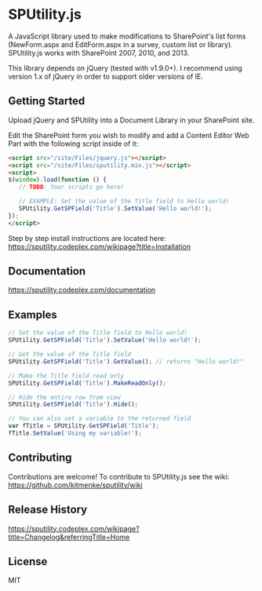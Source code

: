 # SPUtility.js

A JavaScript library used to make modifications to SharePoint's list forms
(NewForm.aspx and EditForm.aspx in a survey, custom list or library).
SPUtility.js works with SharePoint 2007, 2010, and 2013.

This library depends on jQuery (tested with v1.9.0+). I recommend using
version 1.x of jQuery in order to support older versions of IE.

## Getting Started

Upload jQuery and SPUtility into a Document Library in your SharePoint site.

Edit the SharePoint form you wish to modify and add a Content Editor Web Part
with the following script inside of it:

```html
<script src="/site/Files/jquery.js"></script>
<script src="/site/Files/sputility.min.js"></script>
<script>
$(window).load(function () {
   // TODO: Your scripts go here!

   // EXAMPLE: Set the value of the Title field to Hello world!
   SPUtility.GetSPField('Title').SetValue('Hello world!');
});
</script>
```

Step by step install instructions are located here: https://sputility.codeplex.com/wikipage?title=Installation

## Documentation

https://sputility.codeplex.com/documentation

## Examples
```javascript
// Set the value of the Title field to Hello world!
SPUtility.GetSPField('Title').SetValue('Hello world!');

// Get the value of the Title field
SPUtility.GetSPField('Title').GetValue(); // returns "Hello world!"

// Make the Title field read only
SPUtility.GetSPField('Title').MakeReadOnly();

// Hide the entire row from view
SPUtility.GetSPField('Title').Hide();

// You can also set a variable to the returned field
var fTitle = SPUtility.GetSPField('Title');
fTitle.SetValue('Using my variable!');
```

## Contributing
Contributions are welcome! To contribute to SPUtility.js see the wiki: https://github.com/kitmenke/sputility/wiki

## Release History
https://sputility.codeplex.com/wikipage?title=Changelog&referringTitle=Home

## License
MIT
